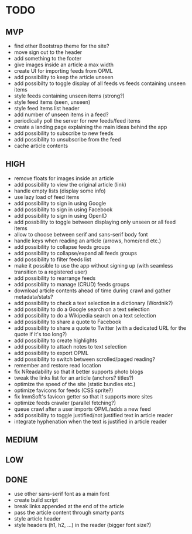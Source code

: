 TODO
===========

MVP
-----------

 - find other Bootstrap theme for the site?
 - move sign out to the header
 - add something to the footer
 - give images inside an article a max width
 - create UI for importing feeds from OPML
 - add possibility to keep the article unseen
 - add possibilty to toggle display of all feeds vs feeds containing unseen items
 - style feeds containing unseen items (strong?)
 - style feed items (seen, unseen)
 - style feed items list header
 - add number of unseen items in a feed?
 - periodically poll the server for new feeds/feed items
 - create a landing page explaining the main ideas behind the app
 - add possibility to subscribe to new feeds
 - add possibility to unsubscribe from the feed
 - cache article contents

HIGH
-----------

 - remove floats for images inside an article
 - add possibility to view the original article (link)
 - handle empty lists (display some info)
 - use lazy load of feed items
 - add possibility to sign in using Google
 - add possibility to sign in using Facebook
 - add possibility to sign in using OpenID
 - add possbility to toggle between displaying only unseen or all feed items
 - allow to choose between serif and sans-serif body font
 - handle keys when reading an article (arrows, home/end etc.)
 - add possibility to collapse feeds groups
 - add possibility to collapse/expand all feeds groups
 - add possibility to filter feeds list
 - make it possible to use the app without signing up (with seamless transition to a registered user)
 - add possibility to rearrange feeds
 - add possibliity to manage (CRUD) feeds groups
 - download article contents ahead of time during crawl and gather metadata/stats?
 - add possibility to check a text selection in a dictionary (Wordnik?)
 - add possibility to do a Google search on a text selection
 - add possibility to do a Wikipedia search on a text selection
 - add possibility to share a quote to Facebook
 - add possibility to share a quote to Twitter (with a dedicated URL for the quote if it's too long?)
 - add possibility to create highlights
 - add possibility to attach notes to text selection
 - add possibility to export OPML
 - add possibility to switch between scrolled/paged reading?
 - remember and restore read location
 - fix NReadability so that it better supports photo blogs
 - tweak the links list for an article (anchors? titles?)
 - optimize the speed of the site (static bundles etc.)
 - optimize favicons for feeds (CSS sprite?)
 - fix ImmSoft's favicon getter so that it supports more sites
 - optimize feeds crawler (parallel fetching?)
 - queue crawl after a user imports OPML/adds a new feed
 - add possibility to toggle justified/not justified text in article reader
 - integrate hyphenation when the text is justified in article reader

MEDIUM
-----------


LOW
-----------

DONE
-----------

 - use other sans-serif font as a main font
 - create build script
 - break links appended at the end of the article
 - pass the article content through smarty pants
 - style article header
 - style headers (h1, h2, ...) in the reader (bigger font size?)
